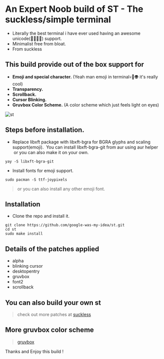 # An Expert Noob build of ST - The suckless/simple terminal
- Literally the best terminal i have ever used having an awesome unicode(🤣🙂😈👋) support.
- Minimalist free from bloat.
- From suckless

## This build provide out of the box support for 
- **Emoji and special character.** (Yeah man emoji in terminal💀👹👽 it's really cool)
- **Transparency.**
- **Scrollback.**
- **Cursor Blinking.**
- **Gruvbox Color Scheme.** (A color scheme which just feels light on eyes)

![st](https://user-images.githubusercontent.com/70854893/92415485-bc8ccb00-f176-11ea-858b-b3cb344d0ebd.png)


## Steps before installation.
- Replace libxft package with libxft-bgra for BGRA glyphs and scaling support(emoji).
  You can install libxft-bgra-git from aur using aur helper
  or you can also make it on your own.
``````
yay -S libxft-bgra-git
``````
- Install fonts for emoji support.
``````
sudo pacman -S ttf-joypixels
``````
> or you can also install any other emoji font.

## Installation

- Clone the repo and install it.
````
git clone https://github.com/google-was-my-idea/st.git 
cd st
sudo make install
````


## Details of the patches applied
- alpha
- blinking cursor
- desktopentry
- gruvbox
- font2
- scrollback

## You can also build your own st
> check out more patches at [suckless](https://st.suckless.org/)

## More gruvbox color scheme
> [gruvbox](https://github.com/morhetz/gruvbox)

Thanks and Enjoy this build !
